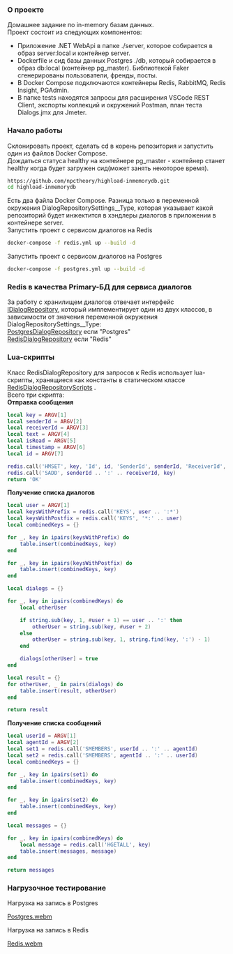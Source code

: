 ### О проекте
Домашнее задание по in-memory базам данных.  
Проект состоит из следующих компонентов:  
* Приложение .NET WebApi в папке ./server, которое собирается в образ server:local и контейнер server.  
* Dockerfile и сид базы данных Postgres ./db, который собирается в образ db:local (контейнер pg_master). Библиотекой Faker сгенерированы пользователи, френды, посты.
* В Docker Compose подключаются контейнеры Redis, RabbitMQ, Redis Insight, PGAdmin.  
* В папке tests находятся запросы для расширения VSCode REST Client, экспорты коллекций и окружений Postman, план теста Dialogs.jmx для Jmeter.  
### Начало работы  
Склонировать проект, сделать cd в корень репозитория и запустить один из файлов Docker Compose.  
Дождаться статуса healthy на контейнере pg_master - контейнер станет healthy когда будет загружен сид(может занять некоторое время).  
```bash
https://github.com/npctheory/highload-inmemorydb.git
cd highload-inmemorydb
```
Есть два файла Docker Compose. Разница только в переменной окружения DialogRepositorySettings__Type, которая указывает какой репозиторий будет инжектится в хэндлеры диалогов в приложении в контейнере server.   
Запустить проект с сервисом диалогов на Redis  
```bash
docker-compose -f redis.yml up --build -d
```

Запустить проект с сервисом диалогов на Postgres  
```bash
docker-compose -f postgres.yml up --build -d
```
### Redis в качества Primary-БД для сервиса диалогов  
За работу с хранилищем диалогов отвечает интерфейс [IDialogRepository](https://github.com/npctheory/highload-inmemorydb/blob/main/server/Core.Domain/Interfaces/IDialogRepository.cs), который имплементирует один из двух классов, в зависимости от значения переменной окружения DialogRepositorySettings__Type:  
[PostgresDialogRepository](https://github.com/npctheory/highload-inmemorydb/blob/main/server/Core.Infrastructure/Repositories/PostgresDialogRepository.cs) если "Postgres"  
[RedisDialogRepository](https://github.com/npctheory/highload-inmemorydb/blob/main/server/Core.Infrastructure/Repositories/RedisDialogRepository.cs) если "Redis"    
### Lua-скрипты  
Класс RedisDialogRepository для запросов к Redis использует lua-скрипты, хранящиеся как константы в статическом классе [RedisDialogRepositoryScripts](https://github.com/npctheory/highload-inmemorydb/blob/main/server/Core.Infrastructure/Repositories/RedisDialogRepositoryScripts.cs) .  
Всего три скрипта:  
**Отправка сообщения**  
```lua
local key = ARGV[1]
local senderId = ARGV[2]
local receiverId = ARGV[3]
local text = ARGV[4]
local isRead = ARGV[5]
local timestamp = ARGV[6]
local id = ARGV[7]

redis.call('HMSET', key, 'Id', id, 'SenderId', senderId, 'ReceiverId', receiverId, 'Text', text, 'IsRead', isRead, 'Timestamp', timestamp)
redis.call('SADD', senderId .. ':' .. receiverId, key)
return 'OK'
```

**Получение списка диалогов**  
```lua
local user = ARGV[1]
local keysWithPrefix = redis.call('KEYS', user .. ':*')
local keysWithPostfix = redis.call('KEYS', '*:' .. user)
local combinedKeys = {}

for _, key in ipairs(keysWithPrefix) do
    table.insert(combinedKeys, key)
end

for _, key in ipairs(keysWithPostfix) do
    table.insert(combinedKeys, key)
end

local dialogs = {}

for _, key in ipairs(combinedKeys) do
    local otherUser

    if string.sub(key, 1, #user + 1) == user .. ':' then
        otherUser = string.sub(key, #user + 2)
    else
        otherUser = string.sub(key, 1, string.find(key, ':') - 1)
    end

    dialogs[otherUser] = true
end

local result = {}
for otherUser, _ in pairs(dialogs) do
    table.insert(result, otherUser)
end

return result
```

**Получение списка сообщений**
```lua
local userId = ARGV[1]
local agentId = ARGV[2]
local set1 = redis.call('SMEMBERS', userId .. ':' .. agentId)
local set2 = redis.call('SMEMBERS', agentId .. ':' .. userId)
local combinedKeys = {}

for _, key in ipairs(set1) do
    table.insert(combinedKeys, key)
end

for _, key in ipairs(set2) do
    table.insert(combinedKeys, key)
end

local messages = {}

for _, key in ipairs(combinedKeys) do
    local message = redis.call('HGETALL', key)
    table.insert(messages, message)
end

return messages
```

### Нагрузочное тестирование  
Нагрузка на запись в Postgres  

[Postgres.webm](https://github.com/user-attachments/assets/03932293-0cda-4afe-8f08-2636f3222384)

Нагрузка на запись в Redis  

[Redis.webm](https://github.com/user-attachments/assets/bbdb97d8-0534-49bb-b54d-9f9d20eda6db)

